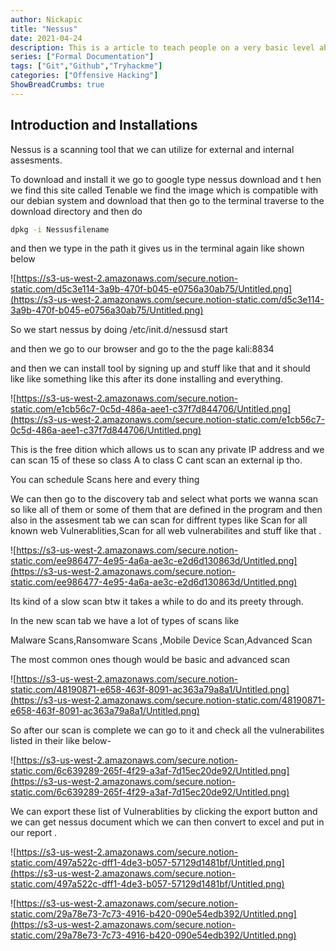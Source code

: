 ```yaml
---
author: Nickapic
title: "Nessus"
date: 2021-04-24
description: This is a article to teach people on a very basic level about how to use Nessus and list some resources to learn and practice with this tool.
series: ["Formal Documentation"]
tags: ["Git","Github","Tryhackme"]
categories: ["Offensive Hacking"]
ShowBreadCrumbs: true
--- 
```


## Introduction and Installations

Nessus is a scanning tool that we can utilize for external and internal assesments.

To download and install it we go to google type nessus download and t hen we find this site called Tenable we find the image which is compatible with our debian system and download that then go to the terminal traverse to the download directory and then do

```bash
dpkg -i Nessusfilename
```

and then we type in the path it gives us in the terminal again like shown below 

![https://s3-us-west-2.amazonaws.com/secure.notion-static.com/d5c3e114-3a9b-470f-b045-e0756a30ab75/Untitled.png](https://s3-us-west-2.amazonaws.com/secure.notion-static.com/d5c3e114-3a9b-470f-b045-e0756a30ab75/Untitled.png)

So we start nessus by doing /etc/init.d/nessusd start 

and then we go to our browser and go to the the page kali:8834 

and then we can install tool by signing up and stuff like that and it should like like something like this after its done installing and everything.

![https://s3-us-west-2.amazonaws.com/secure.notion-static.com/e1cb56c7-0c5d-486a-aee1-c37f7d844706/Untitled.png](https://s3-us-west-2.amazonaws.com/secure.notion-static.com/e1cb56c7-0c5d-486a-aee1-c37f7d844706/Untitled.png)

This is the free dition which allows us to scan any private IP address and we can scan 15 of these so class A to class C cant scan an external ip tho.

You can schedule Scans here and every thing 

We can then go to the discovery tab and select what ports we wanna scan so like all of them or some of them that are defined in the program and then also in the assesment tab we can scan for diffrent types like Scan for all known web Vulnerablities,Scan for all web vulnerabilites and stuff like that .

![https://s3-us-west-2.amazonaws.com/secure.notion-static.com/ee986477-4e95-4a6a-ae3c-e2d6d130863d/Untitled.png](https://s3-us-west-2.amazonaws.com/secure.notion-static.com/ee986477-4e95-4a6a-ae3c-e2d6d130863d/Untitled.png)

Its kind of a slow scan btw it takes a while to do and its preety through.

In the new scan tab we have a lot of types of scans like 

Malware Scans,Ransomware Scans ,Mobile Device Scan,Advanced Scan 

The most common ones though would be basic and advanced scan

![https://s3-us-west-2.amazonaws.com/secure.notion-static.com/48190871-e658-463f-8091-ac363a79a8a1/Untitled.png](https://s3-us-west-2.amazonaws.com/secure.notion-static.com/48190871-e658-463f-8091-ac363a79a8a1/Untitled.png)

So after our scan is complete we can go to it and check all the vulnerabilites listed in their like below- 

![https://s3-us-west-2.amazonaws.com/secure.notion-static.com/6c639289-265f-4f29-a3af-7d15ec20de92/Untitled.png](https://s3-us-west-2.amazonaws.com/secure.notion-static.com/6c639289-265f-4f29-a3af-7d15ec20de92/Untitled.png)

We can export these list of Vulnerablities by clicking the export button and we can get nessus document which we can then convert to excel and put in our report .

![https://s3-us-west-2.amazonaws.com/secure.notion-static.com/497a522c-dff1-4de3-b057-57129d1481bf/Untitled.png](https://s3-us-west-2.amazonaws.com/secure.notion-static.com/497a522c-dff1-4de3-b057-57129d1481bf/Untitled.png)

![https://s3-us-west-2.amazonaws.com/secure.notion-static.com/29a78e73-7c73-4916-b420-090e54edb392/Untitled.png](https://s3-us-west-2.amazonaws.com/secure.notion-static.com/29a78e73-7c73-4916-b420-090e54edb392/Untitled.png)